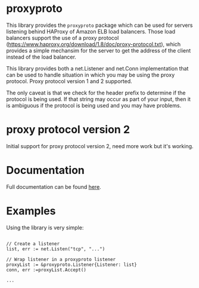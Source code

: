 # proxyproto

This library provides the `proxyproto` package which can be used for servers
listening behind HAProxy of Amazon ELB load balancers. Those load balancers
support the use of a proxy protocol (https://www.haproxy.org/download/1.8/doc/proxy-protocol.txt),
which provides a simple mechansim for the server to get the address of the client
instead of the load balancer.

This library provides both a net.Listener and net.Conn implementation that
can be used to handle situation in which you may be using the proxy protocol.
Proxy protocol version 1 and 2 supported.

The only caveat is that we check for the header prefix to determine if the protocol
is being used. If that string may occur as part of your input, then it is ambiguous
if the protocol is being used and you may have problems.

# proxy protocol version 2

Initial support for proxy protocol version 2, need more work but it's working.

# Documentation

Full documentation can be found [here](http://godoc.org/github.com/armon/go-proxyproto).

# Examples

Using the library is very simple:

```

// Create a listener
list, err := net.Listen("tcp", "...")

// Wrap listener in a proxyproto listener
proxyList := &proxyproto.Listener{Listener: list}
conn, err :=proxyList.Accept()

...
```
